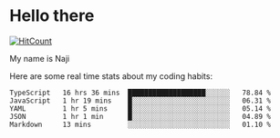 # Hello there

[![HitCount](http://hits.dwyl.com/na-ji/na-ji.svg)](https://youtu.be/dQw4w9WgXcQ)

My name is Naji

Here are some real time stats about my coding habits:

<!--START_SECTION:waka-->
```text
TypeScript   16 hrs 36 mins  ███████████████████░░░░░░   78.84 % 
JavaScript   1 hr 19 mins    █░░░░░░░░░░░░░░░░░░░░░░░░   06.31 % 
YAML         1 hr 5 mins     █░░░░░░░░░░░░░░░░░░░░░░░░   05.14 % 
JSON         1 hr 1 min      █░░░░░░░░░░░░░░░░░░░░░░░░   04.89 % 
Markdown     13 mins         ░░░░░░░░░░░░░░░░░░░░░░░░░   01.10 %
```
<!--END_SECTION:waka-->
